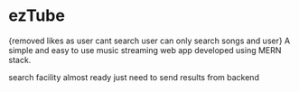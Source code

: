# ezTube

{removed likes as user cant search user can only search songs and user}
A simple and easy to use music streaming web app developed using MERN stack.


search facility almost ready just need to send results from backend

